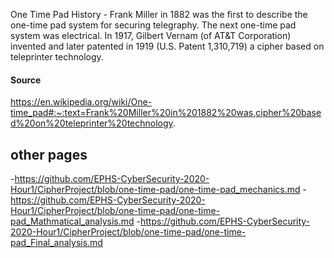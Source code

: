 One Time Pad History - Frank Miller in 1882 was the first to describe the one-time pad system for securing telegraphy. The next one-time pad system was electrical. In 1917, Gilbert Vernam (of AT&T Corporation) invented and later patented in 1919 (U.S. Patent 1,310,719) a cipher based on teleprinter technology.
#### Source
https://en.wikipedia.org/wiki/One-time_pad#:~:text=Frank%20Miller%20in%201882%20was,cipher%20based%20on%20teleprinter%20technology.
## other pages
-https://github.com/EPHS-CyberSecurity-2020-Hour1/CipherProject/blob/one-time-pad/one-time-pad_mechanics.md
-https://github.com/EPHS-CyberSecurity-2020-Hour1/CipherProject/blob/one-time-pad/one-time-pad_Mathmatical_analysis.md
-https://github.com/EPHS-CyberSecurity-2020-Hour1/CipherProject/blob/one-time-pad/one-time-pad_Final_analysis.md
